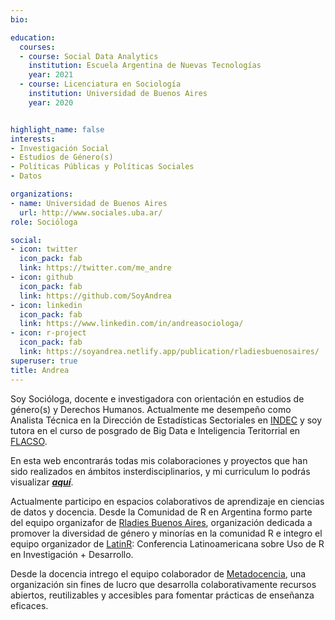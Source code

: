 ```yaml
---
bio: 

education:
  courses:
  - course: Social Data Analytics
    institution: Escuela Argentina de Nuevas Tecnologías
    year: 2021
  - course: Licenciatura en Sociología
    institution: Universidad de Buenos Aires
    year: 2020


highlight_name: false
interests:
- Investigación Social
- Estudios de Género(s)
- Políticas Públicas y Políticas Sociales
- Datos

organizations:
- name: Universidad de Buenos Aires  
  url: http://www.sociales.uba.ar/
role: Socióloga

social:
- icon: twitter
  icon_pack: fab
  link: https://twitter.com/me_andre
- icon: github
  icon_pack: fab
  link: https://github.com/SoyAndrea
- icon: linkedin
  icon_pack: fab
  link: https://www.linkedin.com/in/andreasociologa/
- icon: r-project
  icon_pack: fab
  link: https://soyandrea.netlify.app/publication/rladiesbuenosaires/ 
superuser: true
title: Andrea
---
```


Soy Socióloga, docente e investigadora con orientación en estudios de género(s) y Derechos Humanos. Actualmente me desempeño como Analista Técnica en la Dirección de Estadísticas Sectoriales en [INDEC](https://www.indec.gob.ar/indec/web/Institucional-Indec-Organigrama) y soy tutora en el curso de posgrado de Big Data e Inteligencia Teritorrial en [FLACSO](https://www.flacso.org.ar/formacion-academica/big-data-e-inteligencia-territorial/). 


En esta web encontrarás todas mis colaboraciones y proyectos que han sido realizados en ámbitos insterdisciplinarios, y mi curriculum lo podrás visualizar [**_aquí_**](https://soyandrea.netlify.app/media/CVAndreaGomezVargas.pdf).


Actualmente participo en espacios colaborativos de aprendizaje en ciencias de datos y docencia. Desde la Comunidad de R en Argentina formo parte del equipo organizafor de [Rladies Buenos Aires](https://twitter.com/RLadiesBA), organización dedicada a promover la diversidad de género y minorías en la comunidad R e integro el equipo organizador de [LatinR](https://latin-r.com/): Conferencia Latinoamericana sobre Uso de R en Investigación + Desarrollo. 



Desde la docencia intrego el equipo colaborador de [Metadocencia](https://www.metadocencia.org/), una organización sin fines de lucro que desarrolla colaborativamente recursos abiertos, reutilizables y accesibles para fomentar prácticas de enseñanza eficaces.
